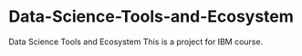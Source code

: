 # Data-Science-Tools-and-Ecosystem
Data Science Tools and Ecosystem
This is a project for IBM course.
